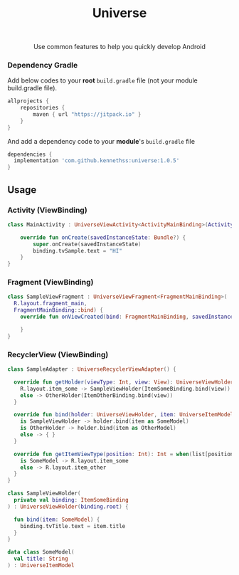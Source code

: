 

<h1 align="center">Universe</h1></br>

<p align="center">
Use common features to help you quickly develop Android
</p>



### Dependency Gradle 

Add below codes to your **root** `build.gradle` file (not your module build.gradle file).

```groovy
allprojects {
    repositories {
        maven { url "https://jitpack.io" }
    }
}
```

And add a dependency code to your **module**'s `build.gradle` file

```groovy
dependencies {
  implementation 'com.github.kennethss:universe:1.0.5'
}
```

### 


## Usage
### Activity (ViewBinding)

```kotlin
class MainActivity : UniverseViewActivity<ActivityMainBinding>(ActivityMainBinding::inflate) {

    override fun onCreate(savedInstanceState: Bundle?) {
        super.onCreate(savedInstanceState)
        binding.tvSample.text = "HI"
    }
}
```



### Fragment (ViewBinding)

```kotlin
class SampleViewFragment : UniverseViewFragment<FragmentMainBinding>(
  R.layout.fragment_main,
  FragmentMainBinding::bind) {
    override fun onViewCreated(bind: FragmentMainBinding, savedInstanceState: Bundle?) {

    }
}
```



### RecyclerView (ViewBinding)

```kotlin
class SampleAdapter : UniverseRecyclerViewAdapter() {

  override fun getHolder(viewType: Int, view: View): UniverseViewHolder = when (viewType) {
    R.layout.item_some -> SampleViewHolder(ItemSomeBinding.bind(view))
    else -> OtherHolder(ItemOtherBinding.bind(view))
  }

  override fun bind(holder: UniverseViewHolder, item: UniverseItemModel) = when(holder){
    is SampleViewHolder -> holder.bind(item as SomeModel)
    is OtherHolder -> holder.bind(item as OtherModel)
    else -> { }
  }

  override fun getItemViewType(position: Int): Int = when(list[position]) {
    is SomeModel -> R.layout.item_some
    else -> R.layout.item_other
  }
}

class SampleViewHolder(
  private val binding: ItemSomeBinding
) : UniverseViewHolder(binding.root) {

  fun bind(item: SomeModel) {
    binding.tvTitle.text = item.title
  }
}

data class SomeModel(
  val title: String
) : UniverseItemModel
```
